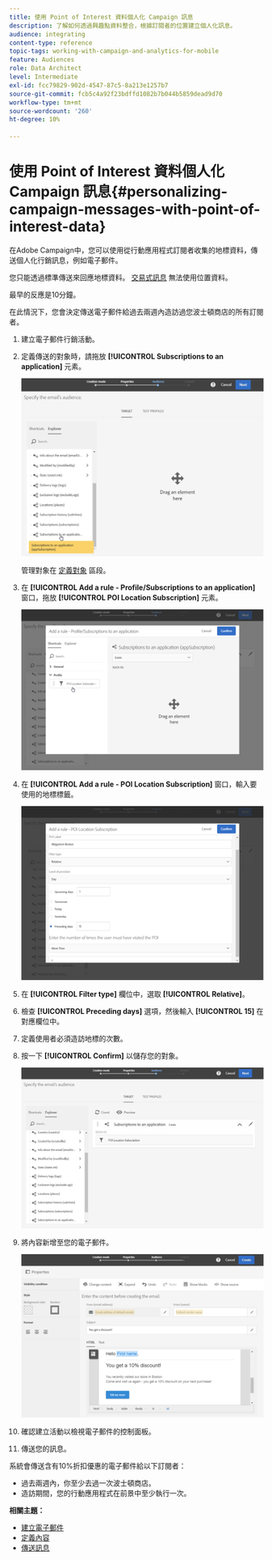 ```yaml
---
title: 使用 Point of Interest 資料個人化 Campaign 訊息
description: 了解如何透過興趣點資料整合，根據訂閱者的位置建立個人化訊息。
audience: integrating
content-type: reference
topic-tags: working-with-campaign-and-analytics-for-mobile
feature: Audiences
role: Data Architect
level: Intermediate
exl-id: fcc79829-902d-4547-87c5-8a213e1257b7
source-git-commit: fcb5c4a92f23bdffd1082b7b044b5859dead9d70
workflow-type: tm+mt
source-wordcount: '260'
ht-degree: 10%

---
```


# 使用 Point of Interest 資料個人化 Campaign 訊息{#personalizing-campaign-messages-with-point-of-interest-data}

在Adobe Campaign中，您可以使用從行動應用程式訂閱者收集的地標資料，傳送個人化行銷訊息，例如電子郵件。

您只能透過標準傳送來回應地標資料。 [交易式訊息](../../channels/using/getting-started-with-transactional-msg.md) 無法使用位置資料。

最早的反應是10分鐘。

在此情況下，您會決定傳送電子郵件給過去兩週內造訪過您波士頓商店的所有訂閱者。

1. 建立電子郵件行銷活動。
1. 定義傳送的對象時，請拖放 **[!UICONTROL Subscriptions to an application]** 元素。

   ![](assets/poi_subscriptions_app.png)

   管理對象在 [定義對象](../../audiences/using/creating-audiences.md) 區段。

1. 在 **[!UICONTROL Add a rule - Profile/Subscriptions to an application]** 窗口，拖放 **[!UICONTROL POI Location Subscription]** 元素。

   ![](assets/poi_add_rule_profile_subscription.png)

1. 在 **[!UICONTROL Add a rule - POI Location Subscription]** 窗口，輸入要使用的地標標籤。

   ![](assets/poi_location_subscription.png)

1. 在 **[!UICONTROL Filter type]** 欄位中，選取 **[!UICONTROL Relative]**。
1. 檢查 **[!UICONTROL Preceding days]** 選項，然後輸入 **[!UICONTROL 15]** 在對應欄位中。
1. 定義使用者必須造訪地標的次數。
1. 按一下 **[!UICONTROL Confirm]** 以儲存您的對象。

   ![](assets/poi_subscriptions_app_audience_defined.png)

1. 將內容新增至您的電子郵件。

   ![](assets/poi_email_content.png)

1. 確認建立活動以檢視電子郵件的控制面板。
1. 傳送您的訊息。

系統會傳送含有10%折扣優惠的電子郵件給以下訂閱者：

* 過去兩週內，你至少去過一次波士頓商店。
* 造訪期間，您的行動應用程式在前景中至少執行一次。

**相關主題：**

* [建立電子郵件](../../channels/using/creating-an-email.md)
* [定義內容](../../designing/using/personalization.md#example-email-personalization)
* [傳送訊息](../../sending/using/confirming-the-send.md)
